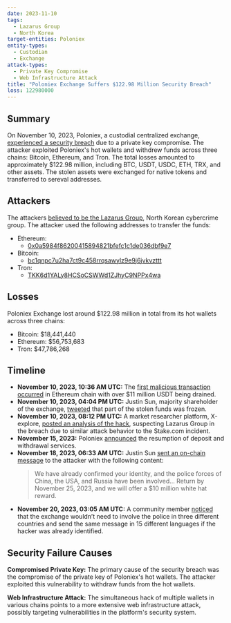 ```yaml
---
date: 2023-11-10
tags:
  - Lazarus Group
  - North Korea
target-entities: Poloniex
entity-types:
  - Custodian
  - Exchange
attack-types:
  - Private Key Compromise
  - Web Infrastructure Attack
title: "Poloniex Exchange Suffers $122.98 Million Security Breach"
loss: 122980000
---
```


## Summary

On November 10, 2023, Poloniex, a custodial centralized exchange, [experienced a security breach](https://www.halborn.com/blog/post/explained-the-poloniex-hack-november-2023) due to a private key compromise. The attacker exploited Poloniex's hot wallets and withdrew funds across three chains: Bitcoin, Ethereum, and Tron. The total losses amounted to approximately $122.98 million, including BTC, USDT, USDC, ETH, TRX, and other assets. The stolen assets were exchanged for native tokens and transferred to sereval addresses.

## Attackers

The attackers [believed to be the Lazarus Group](https://news.bitcoin.com/poloniex-hack-analysis-north-korean-hacking-syndicate-lazarus-group-suspected-in-wallet-breach/), North Korean cybercrime group. The attacker used the following addresses to transfer the funds:

- Ethereum:
    - [0x0a5984f86200415894821bfefc1c1de036dbf9e7](https://etherscan.io/address/0x0a5984f86200415894821bfefc1c1de036dbf9e7)
- Bitcoin:
    - [bc1qnpc7u2ha7ct9c458rrqsawylz9e9j6jvkvzttt](https://www.blockchain.com/explorer/addresses/btc/bc1qnpc7u2ha7ct9c458rrqsawylz9e9j6jvkvzttt)
- Tron:
    - [TKK6d1YALy8HCSoCSWWd1ZJhyC9NPPx4wa](https://tronscan.org/#/address/TKK6d1YALy8HCSoCSWWd1ZJhyC9NPPx4wa)

## Losses

Poloniex Exchange lost around $122.98 million in total from its hot wallets across three chains:

- Bitcoin: $18,441,440
- Ethereum: $56,753,683
- Tron: $47,786,268

## Timeline

- **November 10, 2023, 10:36 AM UTC:** The [first malicious transaction occurred](https://etherscan.io/tx/0x686429f059903275d78b2ac764e82e2eb338b13cc30e561ef24504b84731a8a5) in Ethereum chain with over $11 million USDT being drained.
- **November 10, 2023, 04:04 PM UTC:** Justin Sun, majority shareholder of the exchange, [tweeted](https://twitter.com/justinsuntron/status/1723008641433784695) that part of the stolen funds was frozen.
- **November 10, 2023, 08:12 PM UTC:** A market researcher platform, X-explore, [posted an analysis of the hack](https://twitter.com/x_explore_eth/status/1723071043177468167), suspecting Lazarus Group in the breach due to similar attack behavior to the Stake.com incident.
- **November 15, 2023:** Poloniex [announced](https://support.poloniex.com/hc/en-us/articles/19080588734743) the resumption of deposit and withdrawal services.
- **November 18, 2023, 06:33 AM UTC:** Justin Sun [sent an on-chain message](https://etherscan.io/tx/0x87383693584db90e2b5c5fdb16d98f168b7a7005f32869275e6d477d5576ba0c) to the attacker with the following content:
    > We have already confirmed your identity, and the police forces of China, the USA, and Russia have been involved... Return by November 25, 2023, and we will offer a $10 million white hat reward.
- **November 20, 2023, 03:05 AM UTC:** A community member [noticed](https://twitter.com/billyp258/status/1726436594662437091) that the exchange wouldn’t need to involve the police in three different countries and send the same message in 15 different languages if the hacker was already identified.

## Security Failure Causes

**Compromised Private Key:** The primary cause of the security breach was the compromise of the private key of Poloniex's hot wallets. The attacker exploited this vulnerability to withdraw funds from the hot wallets.

**Web Infrastructure Attack:** The simultaneous hack of multiple wallets in various chains points to a more extensive web infrastructure attack, possibly targeting vulnerabilities in the platform's security system.